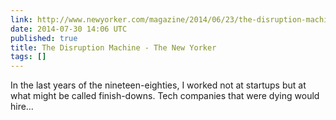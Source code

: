 ```yaml
---
link: http://www.newyorker.com/magazine/2014/06/23/the-disruption-machine
date: 2014-07-30 14:06 UTC
published: true
title: The Disruption Machine - The New Yorker
tags: []
---
```


In the last years of the nineteen-eighties, I worked not at startups but at what might be called finish-downs. Tech companies that were dying would hire…
